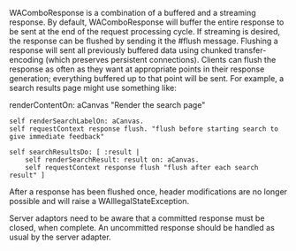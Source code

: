 WAComboResponse is a combination of a buffered and a streaming response. By default, WAComboResponse will buffer the entire response to be sent at the end of the request processing cycle. If streaming is desired, the response can be flushed by sending it the #flush message. Flushing a response will sent all previously buffered data using chunked transfer-encoding (which preserves persistent connections). Clients can flush the response as often as they want at appropriate points in their response generation; everything buffered up to that point will be sent. For example, a search results page might use something like:

renderContentOn: aCanvas
	"Render the search page"

	self renderSearchLabelOn: aCanvas.
	self requestContext response flush. "flush before starting search to give immediate feedback"

	self searchResultsDo: [ :result |
		self renderSearchResult: result on: aCanvas.
		self requestContext response flush "flush after each search result" ]

After a response has been flushed once, header modifications are no longer possible and will raise a WAIllegalStateException.

Server adaptors need to be aware that a committed response must be closed, when complete. An uncommitted response should be handled as usual by the server adapter.
